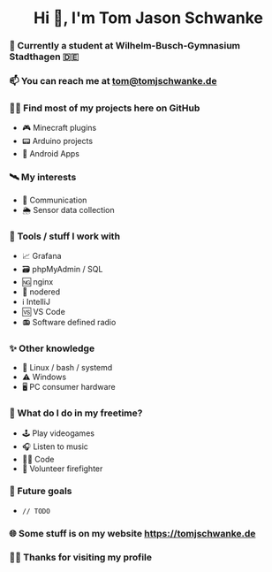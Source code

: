 <h1 align="center">Hi 👋, I'm Tom Jason Schwanke</h1>

### 🏫 Currently a student at **Wilhelm-Busch-Gymnasium Stadthagen** 🇩🇪

### 📫 You can reach me at **tom@tomjschwanke.de**

### 👨‍💻 Find most of my projects here on GitHub
 - 🎮 Minecraft plugins
 - 📟 Arduino projects
 - 📱 Android Apps

### 🛰 My interests
- 📡 Communication
- 🌦 Sensor data collection

### 🧰 Tools / stuff I work with
- 📈 Grafana
- 🗃 phpMyAdmin / SQL
- 🆖 nginx
- 🔴 nodered
- ℹ IntelliJ
- 🆚 VS Code
- 📻 Software defined radio

### ✨ Other knowledge
- 🐧 Linux / bash / systemd
- ⚠ Windows
- 🖥 PC consumer hardware

### 🎡 What do I do in my freetime?
- 🕹 Play videogames
- 🎧 Listen to music
- 👨‍💻 Code
- 🚒 Volunteer firefighter

### 🔮 Future goals
- `// TODO`

### 🌐 Some stuff is on my website **https://tomjschwanke.de**

### 🙇‍♂️ Thanks for visiting my profile

